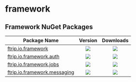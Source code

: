 # framework


Framework NuGet Packages
---------------------------

| Package Name                                                       | Version | Downloads |
|--------------------------------------------------------------------|:-------:|:---------:|
| [ftrip.io.framework][ftrip.io.framework.nuget]                     | <img src="https://img.shields.io/nuget/v/ftrip.io.framework"> | <img src="https://img.shields.io/nuget/dt/ftrip.io.framework" /> 
| [ftrip.io.framework.auth][ftrip.io.framework.auth.nuget]           | <img src="https://img.shields.io/nuget/v/ftrip.io.framework.auth"> | <img src="https://img.shields.io/nuget/dt/ftrip.io.framework.auth" /> 
| [ftrip.io.framework.jobs][ftrip.io.framework.jobs.nuget]           | <img src="https://img.shields.io/nuget/v/ftrip.io.framework.jobs"> | <img src="https://img.shields.io/nuget/dt/ftrip.io.framework.jobs" /> 
| [ftrip.io.framework.messaging][ftrip.io.framework.messaging.nuget] | <img src="https://img.shields.io/nuget/v/ftrip.io.framework.messaging"> | <img src="https://img.shields.io/nuget/dt/ftrip.io.framework.messaging" /> 



[ftrip.io.framework.nuget]: https://www.nuget.org/packages/ftrip.io.framework
[ftrip.io.framework.auth.nuget]: https://www.nuget.org/packages/ftrip.io.framework.auth
[ftrip.io.framework.jobs.nuget]: https://www.nuget.org/packages/ftrip.io.framework.jobs
[ftrip.io.framework.messaging.nuget]: https://www.nuget.org/packages/ftrip.io.framework.messaging
